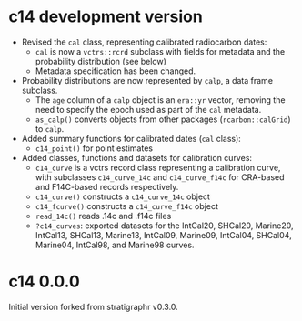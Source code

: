 # c14 development version

* Revised the `cal` class, representing calibrated radiocarbon dates:
  * `cal` is now a `vctrs::rcrd` subclass with fields for metadata and the probability distribution (see below)
  * Metadata specification has been changed.
* Probability distributions are now represented by `calp`, a data frame subclass.
  * The `age` column of a `calp` object is an `era::yr` vector, removing the need to specify the epoch used as part of the `cal` metadata.
  * `as_calp()` converts objects from other packages (`rcarbon::calGrid`) to `calp`.
* Added summary functions for calibrated dates (`cal` class):
  * `c14_point()` for point estimates
* Added classes, functions and datasets for calibration curves:
  * `c14_curve` is a vctrs record class representing a calibration curve, with
    subclasses `c14_curve_14c` and `c14_curve_f14c` for CRA-based and F14C-based
    records respectively.
  * `c14_curve()` constructs a `c14_curve_14c` object
  * `c14_fcurve()` constructs a `c14_curve_f14c` object
  * `read_14c()` reads .14c and .f14c files
  * `?c14_curves`: exported datasets for the IntCal20, SHCal20, Marine20,
    IntCal13, SHCal13, Marine13, IntCal09, Marine09, IntCal04, SHCal04, 
    Marine04, IntCal98, and Marine98 curves.

# c14 0.0.0

Initial version forked from stratigraphr v0.3.0.